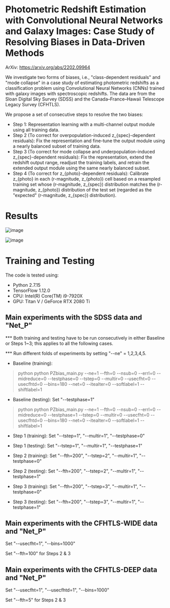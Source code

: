 # Photometric Redshift Estimation with Convolutional Neural Networks and Galaxy Images: Case Study of Resolving Biases in Data-Driven Methods

ArXiv: https://arxiv.org/abs/2202.09964

We investigate two forms of biases, i.e., "class-dependent residuals" and "mode collapse" in a case study of estimating photometric redshifts as a classification problem using Convolutional Neural Networks (CNNs) trained with galaxy images with spectroscopic redshifts. The data are from the Sloan Digital Sky Survey (SDSS) and the Canada–France–Hawaii Telescope Legacy Survey (CFHTLS).

We propose a set of consecutive steps to resolve the two biases:
- Step 1: Representation learning with a multi-channel output module using all training data.
- Step 2 (To correct for overpopulation-induced z_{spec}-dependent residuals): Fix the representation and fine-tune the output module using a nearly balanced subset of training data.
- Step 3 (To correct for mode collapse and underpopulation-induced z_{spec}-dependent residuals): Fix the representation, extend the redshift output range, readjust the training labels, and retrain the extended output module using the same nearly balanced subset.
- Step 4 (To correct for z_{photo}-dependent residuals): Calibrate z_{photo} in each (r-magnitude, z_{photo}) cell based on a resampled training set whose (r-magnitude, z_{spec}) distribution matches the (r-magnitude, z_{photo}) distribution of the test set (regarded as the "expected" (r-magnitude, z_{spec}) distribution).


# Results

![image](https://github.com/QiufanLin/PZbias/main/delz_compare_new2.png)

![image](https://github.com/QiufanLin/PZbias/main/SDSSresP_new2.png)


# Training and Testing

The code is tested using: 
- Python 2.7.15
- TensorFlow 1.12.0
- CPU: Intel(R) Core(TM) i9-7920X
- GPU: Titan V / GeForce RTX 2080 Ti


## Main experiments with the SDSS data and "Net_P"

*** Both training and testing have to be run consecutively in either Baseline or Steps 1~3; this applies to all the following cases.

*** Run different folds of experiments by setting "--ne" = 1,2,3,4,5.

- Baseline (training):
> python python PZbias_main.py --ne=1 --fth=0 --nsub=0 --errl=0 --midreduce=0 --testphase=0 --tstep=0 --multir=0 --usecfht=0 --usecfhtd=0 --bins=180 --net=0 --itealter=0 --softlabel=1 --shiftlabel=1

- Baseline (testing):
Set "--testphase=1"
> python python PZbias_main.py --ne=1 --fth=0 --nsub=0 --errl=0 --midreduce=0 --testphase=1 --tstep=0 --multir=0 --usecfht=0 --usecfhtd=0 --bins=180 --net=0 --itealter=0 --softlabel=1 --shiftlabel=1

- Step 1 (training):
Set "--tstep=1", "--multir=1", "--testphase=0"

- Step 1 (testing):
Set "--tstep=1", "--multir=1", "--testphase=1"

- Step 2 (training):
Set "--fth=200", "--tstep=2", "--multir=1", "--testphase=0"

- Step 2 (testing):
Set "--fth=200", "--tstep=2", "--multir=1", "--testphase=1"

- Step 3 (training):
Set "--fth=200", "--tstep=3", "--multir=1", "--testphase=0"

- Step 3 (testing):
Set "--fth=200", "--tstep=3", "--multir=1", "--testphase=1"



## Main experiments with the CFHTLS-WIDE data and "Net_P"

Set "--usecfht=1", "--bins=1000"

Set "--fth=100" for Steps 2 & 3

## Main experiments with the CFHTLS-DEEP data and "Net_P"

Set "--usecfht=1", "--usecfhtd=1", "--bins=1000"

Set "--fth=5" for Steps 2 & 3
